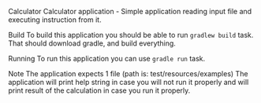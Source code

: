 Calculator
Calculator application - Simple application reading input file and executing instruction from it. 

Build
To build this application you should be able to run `gradlew build` task. That should download gradle, and build everything.

Running
To run this application you can use `gradle run` task.

Note
The application expects 1 file (path is: test/resources/examples)  The application will print help string
in case you will not run it properly and will print result of the calculation in case you run it properly.

